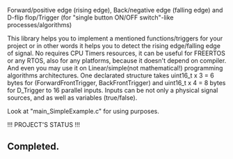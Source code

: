 Forward/positive edge (rising edge), Back/negative edge (falling edge) and D-flip flop/Trigger (for "single button ON/OFF switch"-like processes/algorithms)

This library helps you to implement a mentioned functions/triggers for your project or in other words it helps you to detect the rising edge/falling edge of signal.
No requires CPU Timers resources, it can be useful for FREERTOS or any RTOS, also for
any platforms, because it doesn't depend on compiler. And even you may use it on Linear/simple(not mathematical!) programming algorithms architectures.
One declarated structure takes uint16_t x 3 = 6 bytes for (ForwardFrontTrigger, BackFrontTrigger) and uint16_t x 4 = 8 bytes for D_Trigger to 16 parallel inputs.
Inputs can be not only a physical signal sources, and as well as variables (true/false).

Look at "main_SimpleExample.c" for using purposes.

!!! PROJECT'S STATUS !!!

Completed.
----------